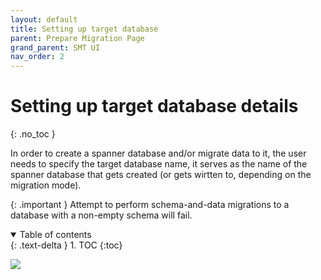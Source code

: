 ```yaml
---
layout: default
title: Setting up target database
parent: Prepare Migration Page
grand_parent: SMT UI
nav_order: 2
---
```


# Setting up target database details
{: .no_toc }

In order to create a spanner database and/or migrate data to it, the user needs to specify the target database name, it serves as the name of the spanner database that gets created (or gets wirtten to, depending on the migration mode).

{: .important }
Attempt to perform schema-and-data migrations to a database with a non-empty schema will fail.

<details open markdown="block">
  <summary>
    Table of contents
  </summary>
  {: .text-delta }
1. TOC
{:toc}
</details>

![](https://services.google.com/fh/files/helpcenter/asset-2wx0163g8zc.png)